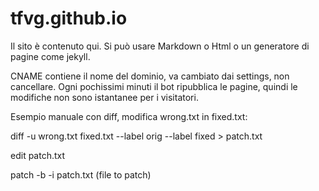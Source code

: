 # tfvg.github.io
Il sito è contenuto qui. Si può usare Markdown o Html o un generatore di pagine come jekyll.

CNAME contiene il nome del dominio, va cambiato dai settings, non cancellare.
Ogni pochissimi minuti il bot ripubblica le pagine, quindi le modifiche non sono istantanee per i visitatori.

Esempio manuale con diff, modifica wrong.txt in fixed.txt:

diff -u wrong.txt fixed.txt --label orig --label fixed > patch.txt

edit patch.txt

patch -b -i patch.txt (file to patch)
